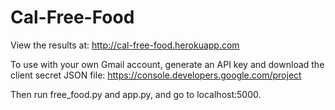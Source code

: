 Cal-Free-Food
=============

View the results at: http://cal-free-food.herokuapp.com

To use with your own Gmail account, generate an API key and download the client secret JSON file: https://console.developers.google.com/project

Then run free_food.py and app.py, and go to localhost:5000. 
